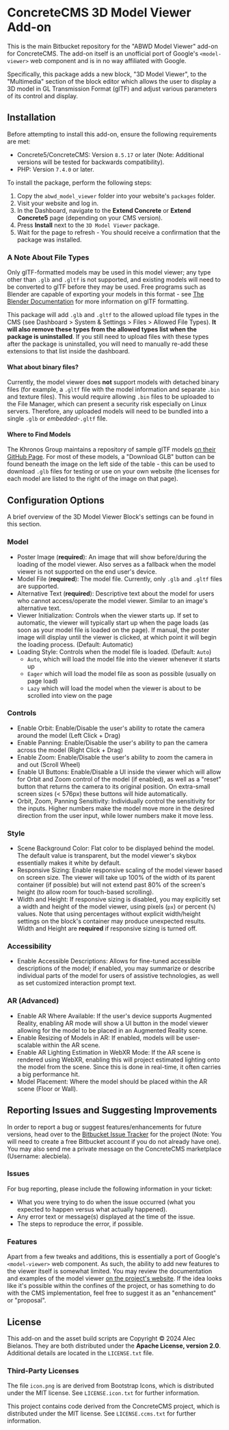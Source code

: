 # ConcreteCMS 3D Model Viewer Add-on

This is the main Bitbucket repository for the "ABWD Model Viewer" add-on for ConcreteCMS. The add-on itself is an unofficial port of
Google's `<model-viewer>` web component and is in no way affiliated with Google.

Specifically, this package adds a new block, "3D Model Viewer", to the "Multimedia" section of the block editor which allows the user 
to display a 3D model in GL Transmission Format (glTF) and adjust various parameters of its control and display.

## Installation
Before attempting to install this add-on, ensure the following requirements are met:
* Concrete5/ConcreteCMS: Version `8.5.17` or later (Note: Additional versions will be tested for backwards compatibility).
* PHP: Version `7.4.0` or later.

To install the package, perform the following steps:
1. Copy the `abwd_model_viewer` folder into your website's `packages` folder.
2. Visit your website and log in.
3. In the Dashboard, navigate to the **Extend Concrete** or **Extend Concrete5** page (depending on your CMS version).
4. Press **Install** next to the `3D Model Viewer` package.
5. Wait for the page to refresh - You should receive a confirmation that the package was installed.

### A Note About File Types
Only glTF-formatted models may be used in this model viewer; any type other than `.glb` and `.gltf` is not supported, and existing models will need to be converted to glTF before they may be used. Free programs such as Blender are capable of exporting your models in this format - see [The Blender Documentation](https://docs.blender.org/manual/en/latest/addons/import_export/scene_gltf2.html) for more information on glTF formatting.

This package will add `.glb` and `.gltf` to the allowed upload file types in the CMS (see Dashboard > System & Settings > Files > Allowed File Types).  **It will also remove these types from the allowed types list when the package is uninstalled**. If you still need to upload files with these types after the package is uninstalled, you will need to manually re-add these extensions to that list inside the dashboard.

#### What about binary files?
Currently, the model viewer does **not** support models with detached binary files (for example, a `.gltf` file with the model information and separate `.bin` and texture files). This would require allowing `.bin` files to be uploaded to the File Manager, which can present a security risk especially on Linux servers. 
Therefore, any uploaded models will need to be bundled into a single `.glb` or *embedded*-`.gltf` file.

#### Where to Find Models
The Khronos Group maintains a repository of sample glTF models [on their GitHub Page](https://github.com/KhronosGroup/glTF-Sample-Assets/blob/main/Models/Models.md). For most of these models, a "Download GLB" button can be found beneath the image on the left side of the table - this can be used to download `.glb` files for testing or use on your own website (the licenses for each model are listed to the right of the image on that page).

## Configuration Options
A brief overview of the 3D Model Viewer Block's settings can be found in this section.

### Model
* Poster Image (**required**): An image that will show before/during the loading of the model viewer. Also serves as a fallback when the model viewer is not supported on the end user's device.
* Model File (**required**): The model file. Currently, only `.glb` and `.gltf` files are supported.
* Alternative Text (**required**): Descriptive text about the model for users who cannot access/operate the model viewer. Similar to an image's alternative text.
* Viewer Initialization: Controls when the viewer starts up. If set to automatic, the viewer will typically start up when the page loads (as soon as your model file is loaded on the page). If manual, the poster image will display until the viewer is clicked, at which point it will begin the loading process. (Default: Automatic)
* Loading Style: Controls when the model file is loaded. (Default: `Auto`)
  * `Auto`, which will load the model file into the viewer whenever it starts up
  * `Eager` which will load the model file as soon as possible (usually on page load) 
  * `Lazy` which will load the model when the viewer is about to be scrolled into view on the page

### Controls
* Enable Orbit: Enable/Disable the user's ability to rotate the camera around the model (Left Click + Drag)
* Enable Panning: Enable/Disable the user's ability to pan the camera across the model (Right Click + Drag)
* Enable Zoom: Enable/Disable the user's ability to zoom the camera in and out (Scroll Wheel)
* Enable UI Buttons: Enable/Disable a UI inside the viewer which will allow for Orbit and Zoom control of the model (if enabled), as well as a "reset" button that returns the camera to its original position. On extra-small screen sizes (&lt; 576px) these buttons will hide automatically.
* Orbit, Zoom, Panning Sensitivity: Individually control the sensitivity for the inputs. Higher numbers make the model move more in the desired direction from the user input, while lower numbers make it move less.

### Style
* Scene Background Color: Flat color to be displayed behind the model. The default value is transparent, but the model viewer's skybox essentially makes it white by default.
* Responsive Sizing: Enable responsive scaling of the model viewer based on screen size. The viewer will take up 100% of the width of its parent container (if possible) but will not extend past 80% of the screen's height (to allow room for touch-based scrolling).
* Width and Height: If responsive sizing is disabled, you may explicitly set a width and height of the model viewer, using pixels (`px`) or percent (`%`) values. Note that using percentages without explicit width/height settings on the block's container may produce unexpected results. Width and Height are **required** if responsive sizing is turned off.

### Accessibility
* Enable Accessible Descriptions: Allows for fine-tuned accessible descriptions of the model; if enabled, you may summarize or describe individual parts of the model for users of assistive technologies, as well as set customized interaction prompt text. 

### AR (Advanced)
* Enable AR Where Available: If the user's device supports Augmented Reality, enabling AR mode will show a UI button in the model viewer allowing for the model to be placed in an Augmented Reality scene.
* Enable Resizing of Models in AR: If enabled, models will be user-scalable within the AR scene.
* Enable AR Lighting Estimation in WebXR Mode: If the AR scene is rendered using WebXR, enabling this will project estimated lighting onto the model from the scene. Since this is done in real-time, it often carries a big performance hit.
* Model Placement: Where the model should be placed within the AR scene (Floor or Wall).

## Reporting Issues and Suggesting Improvements
In order to report a bug or suggest features/enhancements for future versions, head over to the [Bitbucket Issue Tracker](https://bitbucket.org/alecbiela/ccms-model-viewer/issues) for the project (Note: You will need to create a free Bitbucket account if you do not already have one). You may also send me a private message on the ConcreteCMS marketplace (Username: alecbiela).

### Issues
For bug reporting, please include the following information in your ticket:
* What you were trying to do when the issue occurred (what you expected to happen versus what actually happened).
* Any error text or message(s) displayed at the time of the issue.
* The steps to reproduce the error, if possible.

### Features
Apart from a few tweaks and additions, this is essentially a port of Google's `<model-viewer>` web component. As such, the ability to add new features to the viewer itself is somewhat limited. You may review the documentation and examples of the model viewer [on the project's website](https://modelviewer.dev/). If the idea looks like it's possible within the confines of the project, or has something to do with the CMS implementation, feel free to suggest it as an "enhancement" or "proposal".

## License
This add-on and the asset build scripts are Copyright &copy; 2024 Alec Bielanos. They are both distributed under the **Apache License, version 2.0**. Additional details are located in the `LICENSE.txt` file.

### Third-Party Licenses
The file `icon.png` is are derived from Bootstrap Icons, which is distributed under the MIT license.
See `LICENSE.icon.txt` for further information.

This project contains code derived from the ConcreteCMS project, which is distributed under the MIT license.
See `LICENSE.ccms.txt` for further information.
